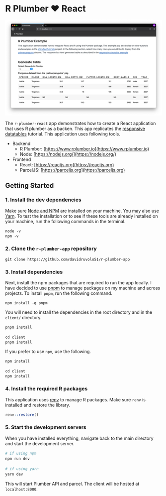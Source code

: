 # R Plumber ❤️ React

![r plumber demo](r-plumber-demo.png)

The `r-plumber-react` app demonstrates how to create a React application that uses R plumber as a backen. This app replicates the [responsive datatables](https://davidruvolo51.github.io/shinytutorials/tutorials/responsive-tables/) tutorial. This application uses following tools.

- Backend
    - R Plumber: [https://www.rplumber.io](https://www.rplumber.io)
    - Node: [https://nodejs.org/](https://nodejs.org/)
- Frontend
    - React: [https://reactjs.org](https://reactjs.org)
    - ParcelJS: [https://parceljs.org](https://parceljs.org)

## Getting Started

### 1. Install the dev dependencies

Make sure [Node and NPM](https://nodejs.org/en/) are installed on your machine. You may also use [Yarn](https://yarnpkg.com/en/). To test the installation or to see if these tools are already installed on your machine, run the following commands in the terminal.

```shell
node -v
npm -v
```

### 2. Clone the `r-plumber-app` repository

```shell
git clone https://github.com/davidruvolo51/r-plumber-app
```

### 3. Install dependencies

Next, install the npm packages that are required to run the app locally. I have decided to use [pnpm](https://github.com/pnpm/pnpm) to manage packages on my machine and across projects. To install `pnpm`, run the following command.

```shell
npm install -g pnpm
```

You will need to install the dependencies in the root directory and in the `client/` directory.

```shell
pnpm install

cd client
pnpm install
```

If you prefer to use `npm`, use the following.

```shell
npm install

cd client
npm install
```

### 4. Install the required R packages

This application uses [renv](https://github.com/rstudio/renv) to manage R packages. Make sure `renv` is installed and restore the library.

```r
renv::restore()
```

### 5. Start the development servers

When you have installed everything, navigate back to the main directory and start the development server.

```bash
# if using npm
npm run dev

# if using yarn
yarn dev
```

This will start Plumber API and parcel. The client will be hosted at `localhost:8000`.

